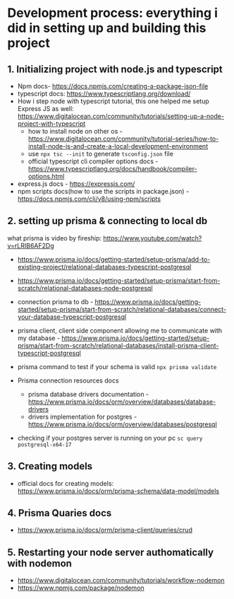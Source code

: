 # Development process: everything i did in setting up and building this project

## 1. Initializing project with node.js and typescript

- Npm docs- https://docs.npmjs.com/creating-a-package-json-file
- typescript docs: https://www.typescriptlang.org/download/
- How i step node with typescript tutorial, this one helped me setup Express JS as well: https://www.digitalocean.com/community/tutorials/setting-up-a-node-project-with-typescript
  - how to install node on other os -https://www.digitalocean.com/community/tutorial-series/how-to-install-node-js-and-create-a-local-development-environment
  - use `npx tsc --init` to generate `tsconfig.json` file
  - official typescript cli compiler options docs - https://www.typescriptlang.org/docs/handbook/compiler-options.html
- express.js docs - https://expressjs.com/
- npm scripts docs(how to use the scripts in package.json) - https://docs.npmjs.com/cli/v8/using-npm/scripts

## 2. setting up prisma & connecting to local db

what prisma is video by fireship: https://www.youtube.com/watch?v=rLRIB6AF2Dg

- https://www.prisma.io/docs/getting-started/setup-prisma/add-to-existing-project/relational-databases-typescript-postgresql
- https://www.prisma.io/docs/getting-started/setup-prisma/start-from-scratch/relational-databases-node-postgresql
- connection prisma to db - https://www.prisma.io/docs/getting-started/setup-prisma/start-from-scratch/relational-databases/connect-your-database-typescript-postgresql
- prisma client, client side component allowing me to communicate with my database - https://www.prisma.io/docs/getting-started/setup-prisma/start-from-scratch/relational-databases/install-prisma-client-typescript-postgresql
- prisma command to test if your schema is valid `npx prisma validate`
- Prisma connection resources docs

  - prisma database drivers documentation - https://www.prisma.io/docs/orm/overview/databases/database-drivers
  - drivers implementation for postgres - https://www.prisma.io/docs/orm/overview/databases/postgresql

- checking if your postgres server is running on your pc `sc query postgresql-x64-17`

## 3. Creating models

- official docs for creating models: https://www.prisma.io/docs/orm/prisma-schema/data-model/models

## 4. Prisma Quaries docs

- https://www.prisma.io/docs/orm/prisma-client/queries/crud

## 5. Restarting your node server authomatically with nodemon

- https://www.digitalocean.com/community/tutorials/workflow-nodemon
- https://www.npmjs.com/package/nodemon
